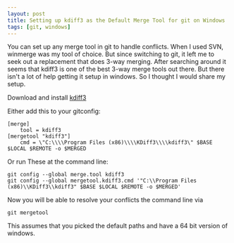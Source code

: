 ```yaml
---
layout: post
title: Setting up kdiff3 as the Default Merge Tool for git on Windows
tags: [git, windows]
---
```

You can set up any merge tool in git to handle conflicts. When I used SVN, winmerge was my tool of choice. But since switching to git, it left me to seek out a replacement that does 3-way merging. After searching around it seems that kdiff3 is one of the best 3-way merge tools out there. But there isn't a lot of help getting it setup in windows. So I thought I would share my setup. 

Download and install [kdiff3](http://sourceforge.net/projects/kdiff3/files/)

Either add this to your gitconfig:

	[merge]
		tool = kdiff3
	[mergetool "kdiff3"]
		cmd = \"C:\\\\Program Files (x86)\\\\KDiff3\\\\kdiff3\" $BASE $LOCAL $REMOTE -o $MERGED

Or run These at the command line:

	git config --global merge.tool kdiff3
	git config --global mergetool.kdiff3.cmd '"C:\\Program Files (x86)\\KDiff3\\kdiff3" $BASE $LOCAL $REMOTE -o $MERGED'
	

Now you will be able to resolve your conflicts the command line via

	git mergetool

This assumes that you picked the default paths and have a 64 bit version of windows.